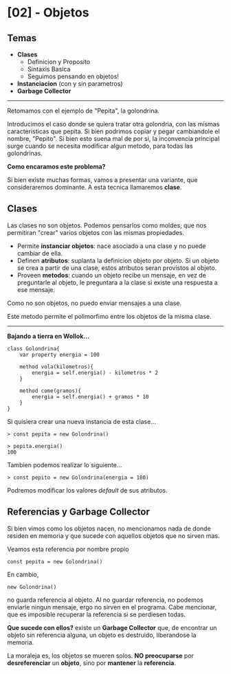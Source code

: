 # [02] - Objetos

## Temas

- **Clases**
  - Definicion y Proposito
  - Sintaxis Basica
  - Seguimos pensando en objetos!
- **Instanciacion** (con y sin parametros)
- **Garbage Collector**

<hr/>

Retomamos con el ejemplo de "Pepita", la golondrina.

Introducimos el caso donde se quiera tratar otra golondria, con las mismas caracteristicas que pepita. Si bien podrimos copiar y pegar cambiandole el nombre, "Pepito". Si bien esto suena mal de por si, la inconvencia principal surge cuando se necesita modificar algun metodo, para todas las golondrinas.

**Como encaramos este problema?**

Si bien existe muchas formas, vamos a presentar una variante, que consideraremos dominante. A esta tecnica llamaremos **clase**.

## Clases

Las clases no son objetos. Podemos pensarlos como moldes, que nos permitiran "crear" varios objetos con las mismas propiedades.

- Permite **instanciar objetos**: nace asociado a una clase y no puede cambiar de ella.
- Definen **atributos**: suplanta la definicion objeto por objeto. Si un objeto se crea a partir de una clase, estos atributos seran provistos al objeto.
- Proveen **metodos**:  cuando un objeto recibe un mensaje, en vez de preguntarle al objeto, le preguntara a la clase si existe una respuesta a ese mensaje.

Como no son objetos, no puedo enviar mensajes a una clase.

Este metodo permite el polimorfimo entre los objetos de la misma clase.

<hr/>

**Bajando a tierra en Wollok...**

```wlk
class Golondrina{
    var property energia = 100

    method vola(kilometros){
        energia = self.energia() - kilometros * 2
    }

    method come(gramos){
        energia = self.energia() + gramos * 10
    }
}
```

Si quisiera crear una nueva instancia de esta clase...

```wlk
> const pepita = new Golondrina()

> pepita.energia()
100
```

Tambien podemos realizar lo siguiente...

```wlk
> const pepito = new Golondrina(energia = 180)
```

Podremos modificar los valores *default* de sus atributos.

## Referencias y Garbage Collector

Si bien vimos como los objetos nacen, no mencionamos nada de donde residen en memoria y que sucede con aquellos objetos que no sirven mas.

Veamos esta referencia por nombre propio

```wlk
const pepita = new Golondrina()
```

En cambio,

```wlk
new Golondrina()
```

no guarda referencia al objeto. Al no guardar referencia, no podemos enviarle ningun mensaje, ergo no sirven en el programa. Cabe mencionar, que es imposible recuperar la referencia si se perdiesen todas.

**Que sucede con ellos?** existe un **Garbage Collector** que, de encontrar un objeto sin referencia alguna, un objeto es destruido, liberandose la memoria.

La moraleja es, los objetos se mueren solos. **NO preocuparse** por **desreferenciar** un **objeto**, sino por **mantener** la **referencia**.
